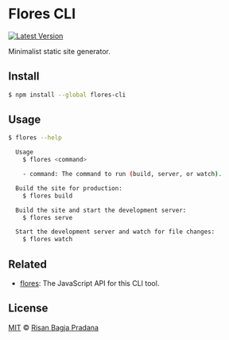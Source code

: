 # Flores CLI

[![Latest Version](https://badgen.net/npm/v/flores-cli)](https://www.npmjs.com/package/flores-cli)

Minimalist static site generator.

## Install

```bash
$ npm install --global flores-cli
```

## Usage

```bash
$ flores --help

  Usage
    $ flores <command>

    - command: The command to run (build, server, or watch).

  Build the site for production:
    $ flores build

  Build the site and start the development server:
    $ flores serve

  Start the development server and watch for file changes:
    $ flores watch
```

## Related

* [flores](https://github.com/risan/flores): The JavaScript API for this CLI tool.

## License

[MIT](https://github.com/risan/flores-cli/blob/master/LICENSE) © [Risan Bagja Pradana](https://bagja.net)
